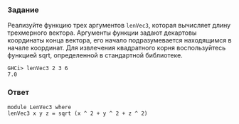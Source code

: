 ### Задание

Реализуйте функцию трех аргументов `lenVec3`, которая вычисляет длину трехмерного вектора. Аргументы функции задают декартовы координаты конца вектора, его начало подразумевается находящимся в начале координат. Для извлечения квадратного корня воспользуйтесь функцией sqrt, определенной в стандартной библиотеке.

```
GHCi> lenVec3 2 3 6
7.0
```

### Ответ

```
module LenVec3 where
lenVec3 x y z = sqrt (x ^ 2 + y ^ 2 + z ^ 2)
```